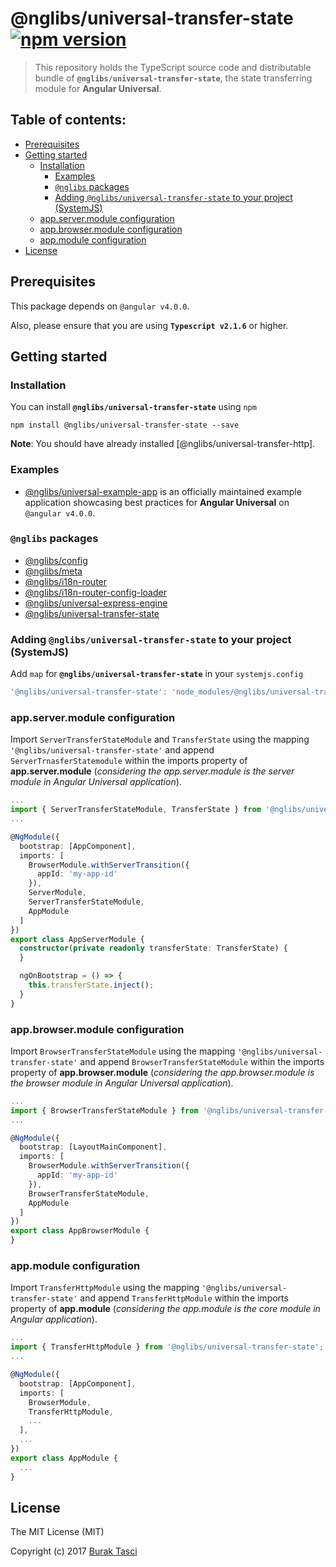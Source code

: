 # @nglibs/universal-transfer-state [![npm version](https://badge.fury.io/js/%40nglibs%2Funiversal-express-engine.svg)](https://www.npmjs.com/package/@nglibs/universal-transfer-state)

> This repository holds the TypeScript source code and distributable bundle of **`@nglibs/universal-transfer-state`**, the state transferring module for **Angular Universal**.

## Table of contents:
- [Prerequisites](#prerequisites)
- [Getting started](#getting-started)
  - [Installation](#installation)
	- [Examples](#examples)
	- [`@nglibs` packages](#nglibs-packages)
	- [Adding `@nglibs/universal-transfer-state` to your project (SystemJS)](#adding-nglibsconfig-to-your-project-systemjs)
  - [app.server.module configuration](#appservermodule-configuration)
  - [app.browser.module configuration](#appbrowsermodule-configuration)
  - [app.module configuration](#appmodule-configuration)
- [License](#license)

## Prerequisites
This package depends on `@angular v4.0.0`.

Also, please ensure that you are using **`Typescript v2.1.6`** or higher.

## Getting started
### Installation
You can install **`@nglibs/universal-transfer-state`** using `npm`
```
npm install @nglibs/universal-transfer-state --save
```

**Note**: You should have already installed [@nglibs/universal-transfer-http].

### Examples
- [@nglibs/universal-example-app] is an officially maintained example application showcasing best practices for **Angular Universal** on `@angular v4.0.0`.

### `@nglibs` packages

- [@nglibs/config]
- [@nglibs/meta]
- [@nglibs/i18n-router]
- [@nglibs/i18n-router-config-loader]
- [@nglibs/universal-express-engine]
- [@nglibs/universal-transfer-state]

### Adding `@nglibs/universal-transfer-state` to your project (SystemJS)
Add `map` for **`@nglibs/universal-transfer-state`** in your `systemjs.config`
```javascript
'@nglibs/universal-transfer-state': 'node_modules/@nglibs/universal-transfer-state/bundles/universal-transfer-state.umd.min.js'
```

### app.server.module configuration
Import `ServerTransferStateModule` and `TransferState` using the mapping `'@nglibs/universal-transfer-state'` and append `ServerTrnasferStatemodule` within the imports property of **app.server.module** (*considering the app.server.module is the server module in Angular Universal application*).

```TypeScript
...
import { ServerTransferStateModule, TransferState } from '@nglibs/universal-transfer-state';
...

@NgModule({
  bootstrap: [AppComponent],
  imports: [
    BrowserModule.withServerTransition({
      appId: 'my-app-id'
    }),
    ServerModule,
    ServerTransferStateModule,
    AppModule
  ]
})
export class AppServerModule {
  constructor(private readonly transferState: TransferState) {
  }

  ngOnBootstrap = () => {
    this.transferState.inject();
  }
}
```

### app.browser.module configuration
Import `BrowserTransferStateModule` using the mapping `'@nglibs/universal-transfer-state'` and append `BrowserTransferStateModule` within the imports property of **app.browser.module** (*considering the app.browser.module is the browser module in Angular Universal application*).

```TypeScript
...
import { BrowserTransferStateModule } from '@nglibs/universal-transfer-state';
...

@NgModule({
  bootstrap: [LayoutMainComponent],
  imports: [
    BrowserModule.withServerTransition({
      appId: 'my-app-id'
    }),
    BrowserTransferStateModule,
    AppModule
  ]
})
export class AppBrowserModule {
}
```

### app.module configuration
Import `TransferHttpModule` using the mapping `'@nglibs/universal-transfer-state'` and append `TransferHttpModule` within the imports property of **app.module** (*considering the app.module is the core module in Angular application*).

```TypeScript
...
import { TransferHttpModule } from '@nglibs/universal-transfer-state';
...

@NgModule({
  bootstrap: [AppComponent],
  imports: [
    BrowserModule,
    TransferHttpModule,
    ...
  ],
  ...
})
export class AppModule {
  ...
}
```

## License
The MIT License (MIT)

Copyright (c) 2017 [Burak Tasci]

[@nglibs]: https://github.com/nglibs
[@nglibs/universal-example-app]: https://github.com/nglibs/universal-example-app
[@nglibs/config]: https://github.com/nglibs/config
[@nglibs/meta]: https://github.com/nglibs/meta
[@nglibs/i18n-router]: https://github.com/nglibs/i18n-router
[@nglibs/i18n-router-config-loader]: https://github.com/nglibs/i18n-router-config-loader
[@nglibs/universal-express-engine]: https://github.com/nglibs/universal-express-engine
[@nglibs/universal-transfer-state]: https://github.com/nglibs/universal-transfer-state
[forRoot]: https://angular.io/docs/ts/latest/guide/ngmodule.html#!#core-for-root
[AoT compilation]: https://angular.io/docs/ts/latest/cookbook/aot-compiler.html
[Burak Tasci]: http://www.buraktasci.com
